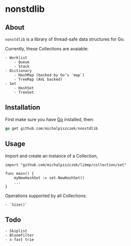 # nonstdlib

## About

`nonstdlib` is a library of thread-safe data structures for Go. 

Currently, these Collections are avaiable:
    
    - Worklist 
        - Queue
        - Stack
    - Dictionary
        - HashMap (backed by Go's `map`)
        - TreeMap (AVL backed)
    - Set
        - HashSet 
        - TreeSet
       

## Installation

First make sure you have [Go](http://golang.org) installed, then:

```go
go get github.com/michalpiszczek/nonstdlib
```

## Usage

Import and create an instance of a Collection,

```golang
import "github.com/michalpiszczek/libmp/collection/set"

func main() {
    myNewHashSet := set.NewHashSet()
    ...
}
```

Operations supported by all Collections:

    - `Size()`

## Todo
    - Skiplist
    - Bloomfilter
    - x-fast trie



